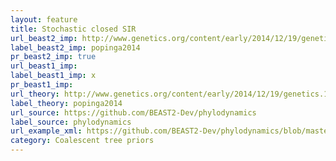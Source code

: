 ```yaml
---
layout: feature
title: Stochastic closed SIR
url_beast2_imp: http://www.genetics.org/content/early/2014/12/19/genetics.114.172791.abstract
label_beast2_imp: popinga2014
pr_beast2_imp: true
url_beast1_imp: 
label_beast1_imp: x
pr_beast1_imp: 
url_theory: http://www.genetics.org/content/early/2014/12/19/genetics.114.172791.abstract
label_theory: popinga2014
url_source: https://github.com/BEAST2-Dev/phylodynamics
label_source: phylodynamics
url_example_xml: https://github.com/BEAST2-Dev/phylodynamics/blob/master/examples/coalSIR/StochCoalSIR_HIVcluster1.xml
category: Coalescent tree priors
---
```

